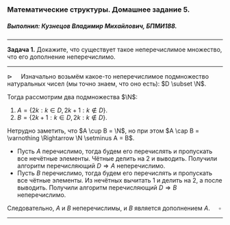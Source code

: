### Математические структуры. Домашнее задание 5.

##### Выполнил: Кузнецов Владимир Михайлович, БПМИ188.

---

**Задача 1.** Докажите, что существует такое неперечислимое множество, что его дополнение неперечислимо.

---

$\triangleright\quad$ Изначально возьмём какое-то неперечислимое подмножество натуральных чисел (мы точно знаем, что оно есть): $D \subset \N$.

Тогда рассмотрим два подмножества $\N$:

1. $A = \{2k : k \in D, 2k+1 : k \notin D\}$.
2. $B = \{2k + 1 : k \in D, 2k : k \notin D\}$.

Нетрудно заметить, что $A \cup B = \N$, но при этом $A \cap B = \varnothing \Rightarrow \N \setminus A = B$.

* Пусть $A$ перечислимо, тогда будем его перечислять и пропускать все нечётные элементы. Чётные делить на $2$ и выводить. Получили алгоритм перечисляющий $D \Rightarrow A$ неперечислимо. 
* Пусть $B$ перечислимо, тогда будем его перечислять и пропускать все чётные элементы. Из нечётных вычитать $1$ и делить на $2$, а после выводить. Получили алгоритм перечисляющий $D \Rightarrow B$ неперечислимо. 

Следовательно, $A$ и $B$ неперечислимы, и $B$ является дополнением $A$. $\quad\square$

---